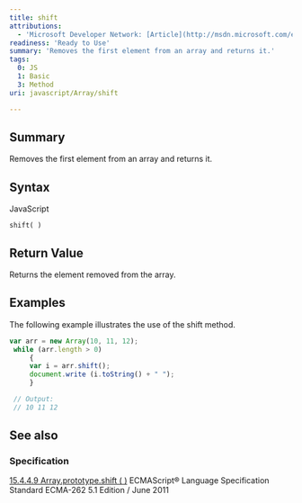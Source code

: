 ```yaml
---
title: shift
attributions:
  - 'Microsoft Developer Network: [Article](http://msdn.microsoft.com/en-us/library/ie/9e7b4w20(v=vs.94).aspx)'
readiness: 'Ready to Use'
summary: 'Removes the first element from an array and returns it.'
tags:
  0: JS
  1: Basic
  3: Method
uri: javascript/Array/shift

---
```

## <span>Summary</span>

Removes the first element from an array and returns it.

## <span>Syntax</span>

<span class="language">JavaScript</span>

    shift( )

## <span>Return Value</span>

Returns the element removed from the array.

## <span>Examples</span>

The following example illustrates the use of the shift method.

``` js
var arr = new Array(10, 11, 12);
 while (arr.length > 0)
     {
     var i = arr.shift();
     document.write (i.toString() + " ");
     }

 // Output:
 // 10 11 12
```

## <span>See also</span>

### <span>Specification</span>

[15.4.4.9 Array.prototype.shift ( )](http://www.ecma-international.org/ecma-262/5.1/#sec-15.4.4.9) ECMAScript® Language Specification Standard ECMA-262 5.1 Edition / June 2011

